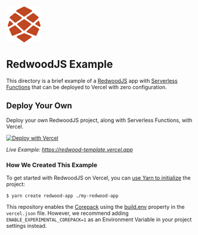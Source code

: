 ![RedwoodJS Logo](https://github.com/vercel/vercel/blob/main/packages/frameworks/logos/redwoodjs.svg)

# RedwoodJS Example

This directory is a brief example of a [RedwoodJS](https://redwoodjs.com) app with [Serverless Functions](https://vercel.com/docs/concepts/functions/serverless-functions) that can be deployed to Vercel with zero configuration.

## Deploy Your Own

Deploy your own RedwoodJS project, along with Serverless Functions, with Vercel.

[![Deploy with Vercel](https://vercel.com/button)](https://vercel.com/new/clone?repository-url=https://github.com/vercel/examples/tree/main/framework-boilerplates/redwoodjs&template=redwoodjs)

_Live Example: https://redwood-template.vercel.app_

### How We Created This Example

To get started with RedwoodJS on Vercel, you can [use Yarn to initialize](https://redwoodjs.com/tutorial/installation-starting-development) the project:

```shell
$ yarn create redwood-app ./my-redwood-app
```

This repository enables the [Corepack](https://vercel.com/docs/builds/configure-a-build#corepack) using the [build.env](https://vercel.com/docs/project-configuration#build.env) property in the `vercel.json` file. However, we recommend adding `ENABLE_EXPERIMENTAL_COREPACK=1` as an Environment Variable in your project settings instead.